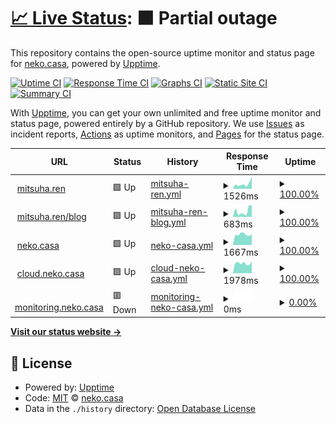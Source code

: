 # [📈 Live Status](https://neko-casa.github.io/uptime): <!--live status--> **🟧 Partial outage**

This repository contains the open-source uptime monitor and status page for [neko.casa](https://neko-casa.github.io/uptime), powered by [Upptime](https://github.com/upptime/upptime).

[![Uptime CI](https://github.com/neko-casa/uptime/workflows/Uptime%20CI/badge.svg)](https://github.com/neko-casa/uptime/actions?query=workflow%3A%22Uptime+CI%22)
[![Response Time CI](https://github.com/neko-casa/uptime/workflows/Response%20Time%20CI/badge.svg)](https://github.com/neko-casa/uptime/actions?query=workflow%3A%22Response+Time+CI%22)
[![Graphs CI](https://github.com/neko-casa/uptime/workflows/Graphs%20CI/badge.svg)](https://github.com/neko-casa/uptime/actions?query=workflow%3A%22Graphs+CI%22)
[![Static Site CI](https://github.com/neko-casa/uptime/workflows/Static%20Site%20CI/badge.svg)](https://github.com/neko-casa/uptime/actions?query=workflow%3A%22Static+Site+CI%22)
[![Summary CI](https://github.com/neko-casa/uptime/workflows/Summary%20CI/badge.svg)](https://github.com/neko-casa/uptime/actions?query=workflow%3A%22Summary+CI%22)

With [Upptime](https://upptime.js.org), you can get your own unlimited and free uptime monitor and status page, powered entirely by a GitHub repository. We use [Issues](https://github.com/neko-casa/uptime/issues) as incident reports, [Actions](https://github.com/neko-casa/uptime/actions) as uptime monitors, and [Pages](https://neko-casa.github.io/uptime) for the status page.

<!--start: status pages-->
<!-- This summary is generated by Upptime (https://github.com/upptime/upptime) -->
<!-- Do not edit this manually, your changes will be overwritten -->
<!-- prettier-ignore -->
| URL | Status | History | Response Time | Uptime |
| --- | ------ | ------- | ------------- | ------ |
| <img alt="" src="https://icons.duckduckgo.com/ip3/mitsuha.ren.ico" height="13"> [mitsuha.ren](https://mitsuha.ren/) | 🟩 Up | [mitsuha-ren.yml](https://github.com/neko-casa/uptime/commits/HEAD/history/mitsuha-ren.yml) | <details><summary><img alt="Response time graph" src="./graphs/mitsuha-ren/response-time-week.png" height="20"> 1526ms</summary><br><a href="https://neko-casa.github.io/uptime/history/mitsuha-ren"><img alt="Response time 942" src="https://img.shields.io/endpoint?url=https%3A%2F%2Fraw.githubusercontent.com%2Fneko-casa%2Fuptime%2FHEAD%2Fapi%2Fmitsuha-ren%2Fresponse-time.json"></a><br><a href="https://neko-casa.github.io/uptime/history/mitsuha-ren"><img alt="24-hour response time 3476" src="https://img.shields.io/endpoint?url=https%3A%2F%2Fraw.githubusercontent.com%2Fneko-casa%2Fuptime%2FHEAD%2Fapi%2Fmitsuha-ren%2Fresponse-time-day.json"></a><br><a href="https://neko-casa.github.io/uptime/history/mitsuha-ren"><img alt="7-day response time 1526" src="https://img.shields.io/endpoint?url=https%3A%2F%2Fraw.githubusercontent.com%2Fneko-casa%2Fuptime%2FHEAD%2Fapi%2Fmitsuha-ren%2Fresponse-time-week.json"></a><br><a href="https://neko-casa.github.io/uptime/history/mitsuha-ren"><img alt="30-day response time 1207" src="https://img.shields.io/endpoint?url=https%3A%2F%2Fraw.githubusercontent.com%2Fneko-casa%2Fuptime%2FHEAD%2Fapi%2Fmitsuha-ren%2Fresponse-time-month.json"></a><br><a href="https://neko-casa.github.io/uptime/history/mitsuha-ren"><img alt="1-year response time 942" src="https://img.shields.io/endpoint?url=https%3A%2F%2Fraw.githubusercontent.com%2Fneko-casa%2Fuptime%2FHEAD%2Fapi%2Fmitsuha-ren%2Fresponse-time-year.json"></a></details> | <details><summary><a href="https://neko-casa.github.io/uptime/history/mitsuha-ren">100.00%</a></summary><a href="https://neko-casa.github.io/uptime/history/mitsuha-ren"><img alt="All-time uptime 99.96%" src="https://img.shields.io/endpoint?url=https%3A%2F%2Fraw.githubusercontent.com%2Fneko-casa%2Fuptime%2FHEAD%2Fapi%2Fmitsuha-ren%2Fuptime.json"></a><br><a href="https://neko-casa.github.io/uptime/history/mitsuha-ren"><img alt="24-hour uptime 100.00%" src="https://img.shields.io/endpoint?url=https%3A%2F%2Fraw.githubusercontent.com%2Fneko-casa%2Fuptime%2FHEAD%2Fapi%2Fmitsuha-ren%2Fuptime-day.json"></a><br><a href="https://neko-casa.github.io/uptime/history/mitsuha-ren"><img alt="7-day uptime 100.00%" src="https://img.shields.io/endpoint?url=https%3A%2F%2Fraw.githubusercontent.com%2Fneko-casa%2Fuptime%2FHEAD%2Fapi%2Fmitsuha-ren%2Fuptime-week.json"></a><br><a href="https://neko-casa.github.io/uptime/history/mitsuha-ren"><img alt="30-day uptime 100.00%" src="https://img.shields.io/endpoint?url=https%3A%2F%2Fraw.githubusercontent.com%2Fneko-casa%2Fuptime%2FHEAD%2Fapi%2Fmitsuha-ren%2Fuptime-month.json"></a><br><a href="https://neko-casa.github.io/uptime/history/mitsuha-ren"><img alt="1-year uptime 99.96%" src="https://img.shields.io/endpoint?url=https%3A%2F%2Fraw.githubusercontent.com%2Fneko-casa%2Fuptime%2FHEAD%2Fapi%2Fmitsuha-ren%2Fuptime-year.json"></a></details>
| <img alt="" src="https://icons.duckduckgo.com/ip3/mitsuha.ren.ico" height="13"> [mitsuha.ren/blog](https://mitsuha.ren/blog/) | 🟩 Up | [mitsuha-ren-blog.yml](https://github.com/neko-casa/uptime/commits/HEAD/history/mitsuha-ren-blog.yml) | <details><summary><img alt="Response time graph" src="./graphs/mitsuha-ren-blog/response-time-week.png" height="20"> 683ms</summary><br><a href="https://neko-casa.github.io/uptime/history/mitsuha-ren-blog"><img alt="Response time 366" src="https://img.shields.io/endpoint?url=https%3A%2F%2Fraw.githubusercontent.com%2Fneko-casa%2Fuptime%2FHEAD%2Fapi%2Fmitsuha-ren-blog%2Fresponse-time.json"></a><br><a href="https://neko-casa.github.io/uptime/history/mitsuha-ren-blog"><img alt="24-hour response time 1269" src="https://img.shields.io/endpoint?url=https%3A%2F%2Fraw.githubusercontent.com%2Fneko-casa%2Fuptime%2FHEAD%2Fapi%2Fmitsuha-ren-blog%2Fresponse-time-day.json"></a><br><a href="https://neko-casa.github.io/uptime/history/mitsuha-ren-blog"><img alt="7-day response time 683" src="https://img.shields.io/endpoint?url=https%3A%2F%2Fraw.githubusercontent.com%2Fneko-casa%2Fuptime%2FHEAD%2Fapi%2Fmitsuha-ren-blog%2Fresponse-time-week.json"></a><br><a href="https://neko-casa.github.io/uptime/history/mitsuha-ren-blog"><img alt="30-day response time 650" src="https://img.shields.io/endpoint?url=https%3A%2F%2Fraw.githubusercontent.com%2Fneko-casa%2Fuptime%2FHEAD%2Fapi%2Fmitsuha-ren-blog%2Fresponse-time-month.json"></a><br><a href="https://neko-casa.github.io/uptime/history/mitsuha-ren-blog"><img alt="1-year response time 366" src="https://img.shields.io/endpoint?url=https%3A%2F%2Fraw.githubusercontent.com%2Fneko-casa%2Fuptime%2FHEAD%2Fapi%2Fmitsuha-ren-blog%2Fresponse-time-year.json"></a></details> | <details><summary><a href="https://neko-casa.github.io/uptime/history/mitsuha-ren-blog">100.00%</a></summary><a href="https://neko-casa.github.io/uptime/history/mitsuha-ren-blog"><img alt="All-time uptime 99.97%" src="https://img.shields.io/endpoint?url=https%3A%2F%2Fraw.githubusercontent.com%2Fneko-casa%2Fuptime%2FHEAD%2Fapi%2Fmitsuha-ren-blog%2Fuptime.json"></a><br><a href="https://neko-casa.github.io/uptime/history/mitsuha-ren-blog"><img alt="24-hour uptime 100.00%" src="https://img.shields.io/endpoint?url=https%3A%2F%2Fraw.githubusercontent.com%2Fneko-casa%2Fuptime%2FHEAD%2Fapi%2Fmitsuha-ren-blog%2Fuptime-day.json"></a><br><a href="https://neko-casa.github.io/uptime/history/mitsuha-ren-blog"><img alt="7-day uptime 100.00%" src="https://img.shields.io/endpoint?url=https%3A%2F%2Fraw.githubusercontent.com%2Fneko-casa%2Fuptime%2FHEAD%2Fapi%2Fmitsuha-ren-blog%2Fuptime-week.json"></a><br><a href="https://neko-casa.github.io/uptime/history/mitsuha-ren-blog"><img alt="30-day uptime 100.00%" src="https://img.shields.io/endpoint?url=https%3A%2F%2Fraw.githubusercontent.com%2Fneko-casa%2Fuptime%2FHEAD%2Fapi%2Fmitsuha-ren-blog%2Fuptime-month.json"></a><br><a href="https://neko-casa.github.io/uptime/history/mitsuha-ren-blog"><img alt="1-year uptime 99.97%" src="https://img.shields.io/endpoint?url=https%3A%2F%2Fraw.githubusercontent.com%2Fneko-casa%2Fuptime%2FHEAD%2Fapi%2Fmitsuha-ren-blog%2Fuptime-year.json"></a></details>
| <img alt="" src="https://icons.duckduckgo.com/ip3/neko.casa.ico" height="13"> [neko.casa](https://neko.casa/) | 🟩 Up | [neko-casa.yml](https://github.com/neko-casa/uptime/commits/HEAD/history/neko-casa.yml) | <details><summary><img alt="Response time graph" src="./graphs/neko-casa/response-time-week.png" height="20"> 1667ms</summary><br><a href="https://neko-casa.github.io/uptime/history/neko-casa"><img alt="Response time 1692" src="https://img.shields.io/endpoint?url=https%3A%2F%2Fraw.githubusercontent.com%2Fneko-casa%2Fuptime%2FHEAD%2Fapi%2Fneko-casa%2Fresponse-time.json"></a><br><a href="https://neko-casa.github.io/uptime/history/neko-casa"><img alt="24-hour response time 1624" src="https://img.shields.io/endpoint?url=https%3A%2F%2Fraw.githubusercontent.com%2Fneko-casa%2Fuptime%2FHEAD%2Fapi%2Fneko-casa%2Fresponse-time-day.json"></a><br><a href="https://neko-casa.github.io/uptime/history/neko-casa"><img alt="7-day response time 1667" src="https://img.shields.io/endpoint?url=https%3A%2F%2Fraw.githubusercontent.com%2Fneko-casa%2Fuptime%2FHEAD%2Fapi%2Fneko-casa%2Fresponse-time-week.json"></a><br><a href="https://neko-casa.github.io/uptime/history/neko-casa"><img alt="30-day response time 1614" src="https://img.shields.io/endpoint?url=https%3A%2F%2Fraw.githubusercontent.com%2Fneko-casa%2Fuptime%2FHEAD%2Fapi%2Fneko-casa%2Fresponse-time-month.json"></a><br><a href="https://neko-casa.github.io/uptime/history/neko-casa"><img alt="1-year response time 1692" src="https://img.shields.io/endpoint?url=https%3A%2F%2Fraw.githubusercontent.com%2Fneko-casa%2Fuptime%2FHEAD%2Fapi%2Fneko-casa%2Fresponse-time-year.json"></a></details> | <details><summary><a href="https://neko-casa.github.io/uptime/history/neko-casa">100.00%</a></summary><a href="https://neko-casa.github.io/uptime/history/neko-casa"><img alt="All-time uptime 99.97%" src="https://img.shields.io/endpoint?url=https%3A%2F%2Fraw.githubusercontent.com%2Fneko-casa%2Fuptime%2FHEAD%2Fapi%2Fneko-casa%2Fuptime.json"></a><br><a href="https://neko-casa.github.io/uptime/history/neko-casa"><img alt="24-hour uptime 100.00%" src="https://img.shields.io/endpoint?url=https%3A%2F%2Fraw.githubusercontent.com%2Fneko-casa%2Fuptime%2FHEAD%2Fapi%2Fneko-casa%2Fuptime-day.json"></a><br><a href="https://neko-casa.github.io/uptime/history/neko-casa"><img alt="7-day uptime 100.00%" src="https://img.shields.io/endpoint?url=https%3A%2F%2Fraw.githubusercontent.com%2Fneko-casa%2Fuptime%2FHEAD%2Fapi%2Fneko-casa%2Fuptime-week.json"></a><br><a href="https://neko-casa.github.io/uptime/history/neko-casa"><img alt="30-day uptime 99.85%" src="https://img.shields.io/endpoint?url=https%3A%2F%2Fraw.githubusercontent.com%2Fneko-casa%2Fuptime%2FHEAD%2Fapi%2Fneko-casa%2Fuptime-month.json"></a><br><a href="https://neko-casa.github.io/uptime/history/neko-casa"><img alt="1-year uptime 99.97%" src="https://img.shields.io/endpoint?url=https%3A%2F%2Fraw.githubusercontent.com%2Fneko-casa%2Fuptime%2FHEAD%2Fapi%2Fneko-casa%2Fuptime-year.json"></a></details>
| <img alt="" src="https://icons.duckduckgo.com/ip3/cloud.neko.casa.ico" height="13"> [cloud.neko.casa](https://cloud.neko.casa/) | 🟩 Up | [cloud-neko-casa.yml](https://github.com/neko-casa/uptime/commits/HEAD/history/cloud-neko-casa.yml) | <details><summary><img alt="Response time graph" src="./graphs/cloud-neko-casa/response-time-week.png" height="20"> 1978ms</summary><br><a href="https://neko-casa.github.io/uptime/history/cloud-neko-casa"><img alt="Response time 1957" src="https://img.shields.io/endpoint?url=https%3A%2F%2Fraw.githubusercontent.com%2Fneko-casa%2Fuptime%2FHEAD%2Fapi%2Fcloud-neko-casa%2Fresponse-time.json"></a><br><a href="https://neko-casa.github.io/uptime/history/cloud-neko-casa"><img alt="24-hour response time 2232" src="https://img.shields.io/endpoint?url=https%3A%2F%2Fraw.githubusercontent.com%2Fneko-casa%2Fuptime%2FHEAD%2Fapi%2Fcloud-neko-casa%2Fresponse-time-day.json"></a><br><a href="https://neko-casa.github.io/uptime/history/cloud-neko-casa"><img alt="7-day response time 1978" src="https://img.shields.io/endpoint?url=https%3A%2F%2Fraw.githubusercontent.com%2Fneko-casa%2Fuptime%2FHEAD%2Fapi%2Fcloud-neko-casa%2Fresponse-time-week.json"></a><br><a href="https://neko-casa.github.io/uptime/history/cloud-neko-casa"><img alt="30-day response time 1972" src="https://img.shields.io/endpoint?url=https%3A%2F%2Fraw.githubusercontent.com%2Fneko-casa%2Fuptime%2FHEAD%2Fapi%2Fcloud-neko-casa%2Fresponse-time-month.json"></a><br><a href="https://neko-casa.github.io/uptime/history/cloud-neko-casa"><img alt="1-year response time 1957" src="https://img.shields.io/endpoint?url=https%3A%2F%2Fraw.githubusercontent.com%2Fneko-casa%2Fuptime%2FHEAD%2Fapi%2Fcloud-neko-casa%2Fresponse-time-year.json"></a></details> | <details><summary><a href="https://neko-casa.github.io/uptime/history/cloud-neko-casa">100.00%</a></summary><a href="https://neko-casa.github.io/uptime/history/cloud-neko-casa"><img alt="All-time uptime 99.96%" src="https://img.shields.io/endpoint?url=https%3A%2F%2Fraw.githubusercontent.com%2Fneko-casa%2Fuptime%2FHEAD%2Fapi%2Fcloud-neko-casa%2Fuptime.json"></a><br><a href="https://neko-casa.github.io/uptime/history/cloud-neko-casa"><img alt="24-hour uptime 100.00%" src="https://img.shields.io/endpoint?url=https%3A%2F%2Fraw.githubusercontent.com%2Fneko-casa%2Fuptime%2FHEAD%2Fapi%2Fcloud-neko-casa%2Fuptime-day.json"></a><br><a href="https://neko-casa.github.io/uptime/history/cloud-neko-casa"><img alt="7-day uptime 100.00%" src="https://img.shields.io/endpoint?url=https%3A%2F%2Fraw.githubusercontent.com%2Fneko-casa%2Fuptime%2FHEAD%2Fapi%2Fcloud-neko-casa%2Fuptime-week.json"></a><br><a href="https://neko-casa.github.io/uptime/history/cloud-neko-casa"><img alt="30-day uptime 99.85%" src="https://img.shields.io/endpoint?url=https%3A%2F%2Fraw.githubusercontent.com%2Fneko-casa%2Fuptime%2FHEAD%2Fapi%2Fcloud-neko-casa%2Fuptime-month.json"></a><br><a href="https://neko-casa.github.io/uptime/history/cloud-neko-casa"><img alt="1-year uptime 99.96%" src="https://img.shields.io/endpoint?url=https%3A%2F%2Fraw.githubusercontent.com%2Fneko-casa%2Fuptime%2FHEAD%2Fapi%2Fcloud-neko-casa%2Fuptime-year.json"></a></details>
| <img alt="" src="https://icons.duckduckgo.com/ip3/monitoring.neko.casa.ico" height="13"> [monitoring.neko.casa](https://monitoring.neko.casa/) | 🟥 Down | [monitoring-neko-casa.yml](https://github.com/neko-casa/uptime/commits/HEAD/history/monitoring-neko-casa.yml) | <details><summary><img alt="Response time graph" src="./graphs/monitoring-neko-casa/response-time-week.png" height="20"> 0ms</summary><br><a href="https://neko-casa.github.io/uptime/history/monitoring-neko-casa"><img alt="Response time 1363" src="https://img.shields.io/endpoint?url=https%3A%2F%2Fraw.githubusercontent.com%2Fneko-casa%2Fuptime%2FHEAD%2Fapi%2Fmonitoring-neko-casa%2Fresponse-time.json"></a><br><a href="https://neko-casa.github.io/uptime/history/monitoring-neko-casa"><img alt="24-hour response time 0" src="https://img.shields.io/endpoint?url=https%3A%2F%2Fraw.githubusercontent.com%2Fneko-casa%2Fuptime%2FHEAD%2Fapi%2Fmonitoring-neko-casa%2Fresponse-time-day.json"></a><br><a href="https://neko-casa.github.io/uptime/history/monitoring-neko-casa"><img alt="7-day response time 0" src="https://img.shields.io/endpoint?url=https%3A%2F%2Fraw.githubusercontent.com%2Fneko-casa%2Fuptime%2FHEAD%2Fapi%2Fmonitoring-neko-casa%2Fresponse-time-week.json"></a><br><a href="https://neko-casa.github.io/uptime/history/monitoring-neko-casa"><img alt="30-day response time 0" src="https://img.shields.io/endpoint?url=https%3A%2F%2Fraw.githubusercontent.com%2Fneko-casa%2Fuptime%2FHEAD%2Fapi%2Fmonitoring-neko-casa%2Fresponse-time-month.json"></a><br><a href="https://neko-casa.github.io/uptime/history/monitoring-neko-casa"><img alt="1-year response time 1363" src="https://img.shields.io/endpoint?url=https%3A%2F%2Fraw.githubusercontent.com%2Fneko-casa%2Fuptime%2FHEAD%2Fapi%2Fmonitoring-neko-casa%2Fresponse-time-year.json"></a></details> | <details><summary><a href="https://neko-casa.github.io/uptime/history/monitoring-neko-casa">0.00%</a></summary><a href="https://neko-casa.github.io/uptime/history/monitoring-neko-casa"><img alt="All-time uptime 0.00%" src="https://img.shields.io/endpoint?url=https%3A%2F%2Fraw.githubusercontent.com%2Fneko-casa%2Fuptime%2FHEAD%2Fapi%2Fmonitoring-neko-casa%2Fuptime.json"></a><br><a href="https://neko-casa.github.io/uptime/history/monitoring-neko-casa"><img alt="24-hour uptime 0.00%" src="https://img.shields.io/endpoint?url=https%3A%2F%2Fraw.githubusercontent.com%2Fneko-casa%2Fuptime%2FHEAD%2Fapi%2Fmonitoring-neko-casa%2Fuptime-day.json"></a><br><a href="https://neko-casa.github.io/uptime/history/monitoring-neko-casa"><img alt="7-day uptime 0.00%" src="https://img.shields.io/endpoint?url=https%3A%2F%2Fraw.githubusercontent.com%2Fneko-casa%2Fuptime%2FHEAD%2Fapi%2Fmonitoring-neko-casa%2Fuptime-week.json"></a><br><a href="https://neko-casa.github.io/uptime/history/monitoring-neko-casa"><img alt="30-day uptime 0.00%" src="https://img.shields.io/endpoint?url=https%3A%2F%2Fraw.githubusercontent.com%2Fneko-casa%2Fuptime%2FHEAD%2Fapi%2Fmonitoring-neko-casa%2Fuptime-month.json"></a><br><a href="https://neko-casa.github.io/uptime/history/monitoring-neko-casa"><img alt="1-year uptime 0.00%" src="https://img.shields.io/endpoint?url=https%3A%2F%2Fraw.githubusercontent.com%2Fneko-casa%2Fuptime%2FHEAD%2Fapi%2Fmonitoring-neko-casa%2Fuptime-year.json"></a></details>

<!--end: status pages-->

[**Visit our status website →**](https://neko-casa.github.io/uptime)

## 📄 License

- Powered by: [Upptime](https://github.com/upptime/upptime)
- Code: [MIT](./LICENSE) © [neko.casa](https://neko-casa.github.io/uptime)
- Data in the `./history` directory: [Open Database License](https://opendatacommons.org/licenses/odbl/1-0/)

